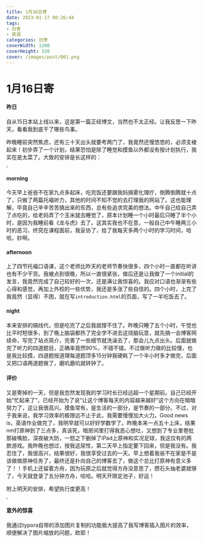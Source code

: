 ```yaml
---
title: 1月16日寄
date: 2023-01-17 00:26:44
tags:
- 日寄
- 英语
categories: 日寄
coverWidth: 1200
coverHeight: 320
cover: /images/post/001.png
---
```


# 1月16日寄

#### 昨日

自从15日本站上线以来，这是第一篇正经博文，当然也不太正经。让我反思一下昨天，看看我到底干了哪些鸟事。

昨晚睡前突然焦虑，还有三十天出头就要考两门了，我竟然还慢悠悠的，必须支棱起来！初步弄了一个计划，结果恐怕是除了睡觉和摸鱼以外都没有按计划执行，我实在是太菜了。大致的安排是长这样的：

<img src="/img/1.png" style="zoom:25%;" />

#### morning

今天早上爸爸不在家九点多起床，吃完饭还要跟我妈搞雾化理疗，倒腾倒腾就十点了，只做了两篇托福听力，其他的时间不知不觉的去打理我的网站了。这也能理解，毕竟自己辛辛苦苦搞出来的东西，总有些追求完美的想法。中午自己给自己弄了点吃的，给老妈弄了个玉米就去睡觉了，原本计划睡一个小时最后只睡了半个小时，是因为我睡前看《龙与虎》去了。这其实我也不在意，一般自己中午睡两三小时的恶习，终究在课程面前，我妥协了，给了我每天多两个小时的学习时间，哈哈，妙啊。

#### afternoon

上了四节托福口语课，这个老师比昨天的老师节奏快很多，四个小时一直都在听讲也有不少干货。我被点到很晚，所以一直很紧张，做后还是让我做了一个initial的发言，我竟然完成了自己较好的一次，还是满让我惊喜的。我应对口语也渐渐有些心得和感觉，再加上外校的一些优势，我还是多涨了些自信的。四个小时，上完了我竟然（显得）不困，就在写`introduction.html`的页面，写了一半吃饭去了。

#### night

本来安排的搞线代，但是吃完了之后我就撑不住了。昨晚只睡了五个小时，午觉也比平时短很多，到了晚上脑袋都热了完全学不进去这烧脑玩意，就先搞一会博客网续命，写完了站点简介，完善了一些细节就洗澡去了，那会儿九点出头。后面就做完了听力的四道题目，正确率竟然90%，不错不错。不过做听力做的比较慢，也是我比较摸，四道题按道理每道题顶多15分钟我硬耗了一个半小时多才做完，后面又把口语两道题做了，磨叽磨叽就转钟了。

#### 评价

又是寄掉的一天，但是我忽然发现我的学习时长已经远超一个星期前。自己已经开始“忙起来了”，已经开始为了说“让这个博客每天的内容越来越好”这个方向在暗暗努力了，这让我很高兴。摸鱼常有，是生活的一部分，是节奏的一部分。不过，对于我来说，我学习效率的极限远不止于此，我需要慢慢加大火力。Good news is，英语作业做完了，我明早就可以好好学数学了。昨晚本来一点五十上床，结果nm打原神到了三点多，真该死，暗房间里打得我恶心想吐，又想到了专业里卷批那破嘴脸，深夜破大防，一怒之下删掉了iPad上原神和实况足球，我这仅有的两款游戏。我昨晚也想过，按我这尿性，第二天早上指定要下回来，但是我没有。我忍住了，我很高兴，结果很好，我很享受过去的一天。早上想着我爸不在家是不是该做做原神任务了，最终还是扑向自己的博客去了，做这个总比打原神有意义多了！！手机上还留着方舟，因为玩原之后就觉得方舟没意思了，攒石头抽老婆就够了，今天就登录了五分钟方舟，哈哈。明天开限定池子，好运！

附上明天的安排，希望执行度更高！

<img src="/img/2.png" style="zoom:25%;" />

#### 意外的惊喜

我通过typora自带的添加图片复制的功能极大提高了我写博客插入图片的效率，顺便解决了图片缩放的问题，欧耶！
